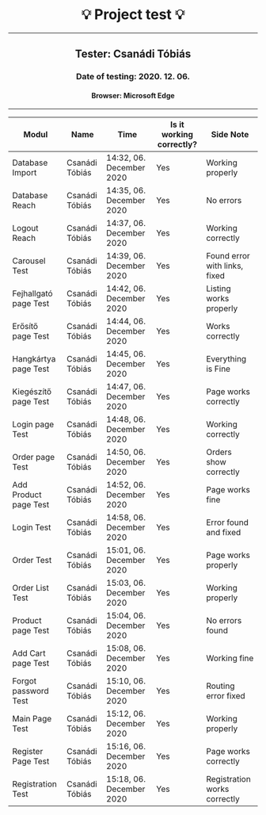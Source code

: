 <h1 align= "center">💡️ Project test 💡️</h1>
<hr>
<h2 align= "center"> Tester: Csanádi Tóbiás </h2>
<h3 align= "center"> Date of testing: 2020. 12. 06. </h3>
<h4 align= "center"> Browser: Microsoft Edge  </h3>
<hr>

| Modul | Name | Time | Is it working correctly? | Side Note |
|-------|------|------|--------------------------|-----------|
| Database Import| Csanádi Tóbiás | 14:32, 06. December 2020 | Yes | Working properly |
| Database Reach | Csanádi Tóbiás | 14:35, 06. December 2020 | Yes | No errors |
| Logout Reach | Csanádi Tóbiás | 14:37, 06. December 2020 | Yes | Working correctly |
| Carousel Test | Csanádi Tóbiás | 14:39, 06. December 2020 | Yes | Found error with links, fixed |
| Fejhallgató page Test | Csanádi Tóbiás | 14:42, 06. December 2020 | Yes |Listing works properly |
| Erősítő page Test | Csanádi Tóbiás | 14:44, 06. December 2020 | Yes | Works correctly |
| Hangkártya page Test | Csanádi Tóbiás | 14:45, 06. December 2020 | Yes | Everything is Fine |
| Kiegészítő page Test | Csanádi Tóbiás | 14:47, 06. December 2020 | Yes | Page works correctly |
| Login page Test | Csanádi Tóbiás | 14:48, 06. December 2020 | Yes | Working correctly |
| Order page Test | Csanádi Tóbiás | 14:50, 06. December 2020 | Yes | Orders show correctly |
| Add Product page Test | Csanádi Tóbiás | 14:52, 06. December 2020 | Yes | Page works fine |
| Login Test | Csanádi Tóbiás | 14:58, 06. December 2020 | Yes | Error found and fixed |
| Order Test | Csanádi Tóbiás | 15:01, 06. December 2020 | Yes | Page works properly |
| Order List Test | Csanádi Tóbiás | 15:03, 06. December 2020 | Yes | Working properly |
| Product page Test | Csanádi Tóbiás | 15:04, 06. December 2020 | Yes | No errors found |
| Add Cart page Test | Csanádi Tóbiás | 15:08, 06. December 2020 | Yes | Working fine |
| Forgot password Test | Csanádi Tóbiás | 15:10, 06. December 2020 | Yes | Routing error fixed |
| Main Page Test | Csanádi Tóbiás | 15:12, 06. December 2020 | Yes | Working properly |
| Register Page Test | Csanádi Tóbiás | 15:16, 06. December 2020 | Yes | Page works correctly |
| Registration Test | Csanádi Tóbiás | 15:18, 06. December 2020 | Yes | Registration works correctly |